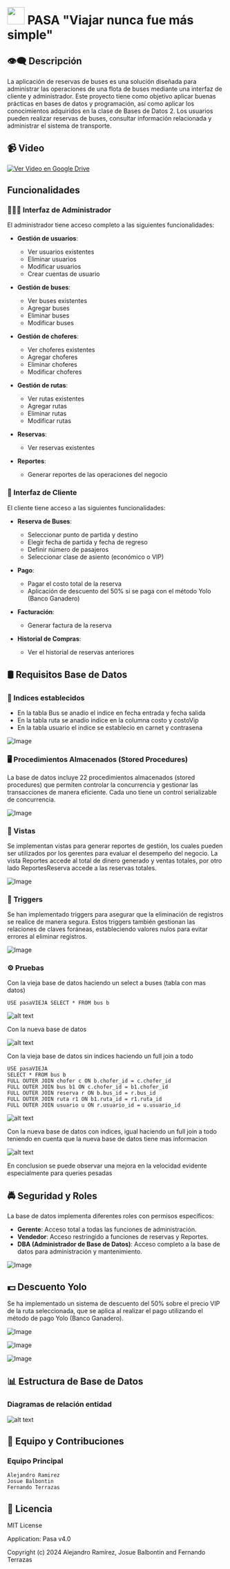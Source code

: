<!-- Markdown -->
<div style="display: flex; justify-content: ">
  <h1 style="margin: 0;" > <img src="ASSETS/color_positive.png" width="40" /> PASA "Viajar nunca fue más simple" </h1>
</div>

## 👁️‍🗨️​ Descripción

La aplicación de reservas de buses es una solución diseñada para administrar las operaciones de una flota de buses mediante una interfaz de cliente y administrador. Este proyecto tiene como objetivo aplicar buenas prácticas en bases de datos y programación, así como aplicar los conocimientos adquiridos en la clase de Bases de Datos 2. Los usuarios pueden realizar reservas de buses, consultar información relacionada y administrar el sistema de transporte.


## 📹 ​Video

[![Ver Video en Google Drive](IMAGES/logo.png)](https://drive.google.com/file/d/1NAG6RkiZN7XI502VA-ma2FuVwAHScZMw/view)

## Funcionalidades

### 👨🏼‍💻​ Interfaz de Administrador

El administrador tiene acceso completo a las siguientes funcionalidades:

- **Gestión de usuarios**:
  - Ver usuarios existentes
  - Eliminar usuarios
  - Modificar usuarios
  - Crear cuentas de usuario

- **Gestión de buses**:
  - Ver buses existentes
  - Agregar buses
  - Eliminar buses
  - Modificar buses

- **Gestión de choferes**:
  - Ver choferes existentes
  - Agregar choferes
  - Eliminar choferes
  - Modificar choferes

- **Gestión de rutas**:
  - Ver rutas existentes
  - Agregar rutas
  - Eliminar rutas
  - Modificar rutas

- **Reservas**:
  - Ver reservas existentes

- **Reportes**:
  - Generar reportes de las operaciones del negocio

### 🛒​ Interfaz de Cliente

El cliente tiene acceso a las siguientes funcionalidades:

- **Reserva de Buses**:
  - Seleccionar punto de partida y destino
  - Elegir fecha de partida y fecha de regreso
  - Definir número de pasajeros
  - Seleccionar clase de asiento (económico o VIP)

- **Pago**:
  - Pagar el costo total de la reserva
  - Aplicación de descuento del 50% si se paga con el método Yolo (Banco Ganadero)

- **Facturación**:
  - Generar factura de la reserva

- **Historial de Compras**:
  - Ver el historial de reservas anteriores

## 🛢 Requisitos Base de Datos

### 🔗 Indices establecidos

- En la tabla Bus se anadio el indice en fecha entrada y fecha salida
- En la tabla ruta se anadio indice en la columna costo y costoVip
- En la tabla usuario el indice se establecio en carnet y contrasena

![Image](https://github.com/user-attachments/assets/21cda3e1-8bbe-4f9f-8719-a59744448f3f)


### 🖥 Procedimientos Almacenados (Stored Procedures)

La base de datos incluye 22 procedimientos almacenados (stored procedures) que permiten controlar la concurrencia y gestionar las transacciones de manera eficiente. Cada uno tiene un control serializable de concurrencia.

![Image](https://github.com/user-attachments/assets/1d241db8-dda4-4760-ab54-a8c2734bbc83)

### 👀 ​Vistas

Se implementan vistas para generar reportes de gestión, los cuales pueden ser utilizados por los gerentes para evaluar el desempeño del negocio. La vista Reportes accede al total de dinero generado y ventas totales, por otro lado ReportesReserva accede a las reservas totales.

![Image](https://github.com/user-attachments/assets/30dce6e1-9950-4778-b7f6-5864dd74872a)

### 🐯 Triggers

Se han implementado triggers para asegurar que la eliminación de registros se realice de manera segura. Estos triggers también gestionan las relaciones de claves foráneas, estableciendo valores nulos para evitar errores al eliminar registros.

![Image](https://github.com/user-attachments/assets/fd0756c9-4c9e-4ddb-a9dc-d6f9221bea63)

### ⚙️ Pruebas 

Con la vieja base de datos haciendo un select a buses (tabla con mas datos)

``` USE pasaVIEJA SELECT * FROM bus b ```

![alt text](IMAGES/pasavieja.png)

Con la nueva base de datos

![alt text](IMAGES/pasa.png)

Con la vieja base de datos sin indices  haciendo un full join a todo

``` 
USE pasaVIEJA
SELECT * FROM bus b
FULL OUTER JOIN chofer c ON b.chofer_id = c.chofer_id
FULL OUTER JOIN bus b1 ON c.chofer_id = b1.chofer_id
FULL OUTER JOIN reserva r ON b.bus_id = r.bus_id
FULL OUTER JOIN ruta r1 ON b1.ruta_id = r1.ruta_id
FULL OUTER JOIN usuario u ON r.usuario_id = u.usuario_id
```

![alt text](IMAGES/fullvieja.png)

Con la nueva base de datos con indices, igual haciendo un full join a todo 
teniendo en cuenta que la nueva base de datos tiene mas informacion

![alt text](IMAGES/fullnueva.png)


En conclusion se puede observar una mejora en la velocidad evidente especialmente para queries pesadas


## 🚔​ Seguridad y Roles

La base de datos implementa diferentes roles con permisos específicos:

- **Gerente**: Acceso total a todas las funciones de administración.
- **Vendedor**: Acceso restringido a funciones de reservas y Reportes.
- **DBA (Administrador de Base de Datos)**: Acceso completo a la base de datos para administración y mantenimiento.

![Image](https://github.com/user-attachments/assets/e3dbd9d3-0465-476c-a75b-0760ed6e7c5c)

## 💵 ​Descuento Yolo

Se ha implementado un sistema de descuento del 50% sobre el precio VIP de la ruta seleccionada, que se aplica al realizar el pago utilizando el método de pago Yolo (Banco Ganadero).

![Image](https://github.com/user-attachments/assets/1d44b436-39aa-48a7-ae0e-6349cf85492c)

![Image](https://github.com/user-attachments/assets/e9bf2e19-56d4-4926-bac8-0cdbc5344581)

![Image](https://github.com/user-attachments/assets/e9daf158-9842-473c-9e38-5e6168c66934)

## 📊 Estructura de Base de Datos

### Diagramas de relación entidad

![alt text](IMAGES/entity_relationship_diagram.png)

## 👥 Equipo y Contribuciones

### Equipo Principal
```
Alejandro Ramirez
Josue Balbontin
Fernando Terrazas
```

## 📄 Licencia

MIT License 

Application: Pasa v4.0

Copyright (c) 2024 Alejandro Ramírez, Josue Balbontin and Fernando Terrazas
